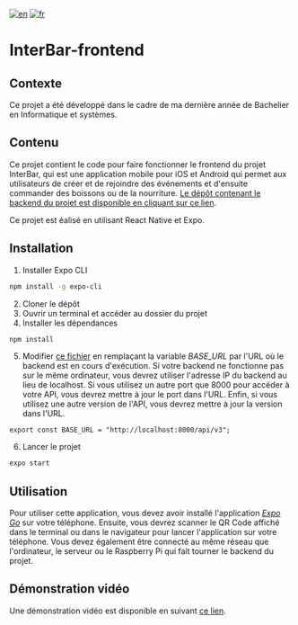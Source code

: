 [![en](https://img.shields.io/badge/language-english-red)](./README.md)
[![fr](https://img.shields.io/badge/langue-français-brightgreen)](./README.fr.md)

# InterBar-frontend

## Contexte

Ce projet a été développé dans le cadre de ma dernière année de Bachelier en Informatique et systèmes.

## Contenu

Ce projet contient le code pour faire fonctionner le frontend du projet InterBar, qui est une application mobile pour iOS et Android qui permet aux utilisateurs de créer et de rejoindre des événements et d'ensuite commander des boissons ou de la nourriture. [Le dépôt contenant le backend du projet est disponible en cliquant sur ce lien](https://github.com/LouisFitdevoie/interbar-backend).

Ce projet est éalisé en utilisant React Native et Expo.

## Installation

1. Installer Expo CLI

```bash
npm install -g expo-cli
```

2. Cloner le dépôt
3. Ouvrir un terminal et accéder au dossier du projet
4. Installer les dépendances

```bash
npm install
```

5. Modifier [ce fichier](./app/api/config.api.js) en remplaçant la variable _BASE_URL_ par l'URL où le backend est en cours d'exécution. Si votre backend ne fonctionne pas sur le même ordinateur, vous devrez utiliser l'adresse IP du backend au lieu de localhost. Si vous utilisez un autre port que 8000 pour accéder à votre API, vous devrez mettre à jour le port dans l'URL. Enfin, si vous utilisez une autre version de l'API, vous devrez mettre à jour la version dans l'URL.

```JS
export const BASE_URL = "http://localhost:8000/api/v3";
```

6. Lancer le projet

```bash
expo start
```

## Utilisation

Pour utiliser cette application, vous devez avoir installé l'application [_Expo Go_](https://expo.dev/client) sur votre téléphone. Ensuite, vous devrez scanner le QR Code affiché dans le terminal ou dans le navigateur pour lancer l'application sur votre téléphone. Vous devez également être connecté au même réseau que l'ordinateur, le serveur ou le Raspberry Pi qui fait tourner le backend du projet.

## Démonstration vidéo

Une démonstration vidéo est disponible en suivant [ce lien](https://youtu.be/iDYv6lYlgEA).

